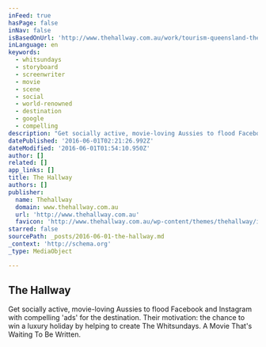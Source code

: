 ```yaml
---
inFeed: true
hasPage: false
inNav: false
isBasedOnUrl: 'http://www.thehallway.com.au/work/tourism-queensland-the-whitsundays/'
inLanguage: en
keywords:
  - whitsundays
  - storyboard
  - screenwriter
  - movie
  - scene
  - social
  - world-renowned
  - destination
  - google
  - compelling
description: "Get socially active, movie-loving Aussies to flood Facebook and Instagram with compelling 'ads' for the destination. Their motivation: the chance to win a luxury holiday by helping to create The Whitsundays. A Movie That's Waiting To Be Written."
datePublished: '2016-06-01T02:21:26.992Z'
dateModified: '2016-06-01T01:54:10.950Z'
author: []
related: []
app_links: []
title: The Hallway
authors: []
publisher:
  name: Thehallway
  domain: www.thehallway.com.au
  url: 'http://www.thehallway.com.au'
  favicon: 'http://www.thehallway.com.au/wp-content/themes/thehallway/images/favicon.ico'
starred: false
sourcePath: _posts/2016-06-01-the-hallway.md
_context: 'http://schema.org'
_type: MediaObject

---
```

<article style=""><h1>The Hallway</h1><p>Get socially active, movie-loving Aussies to flood Facebook and Instagram with compelling 'ads' for the destination. Their motivation: the chance to win a luxury holiday by helping to create The Whitsundays. A Movie That's Waiting To Be Written.</p></article>